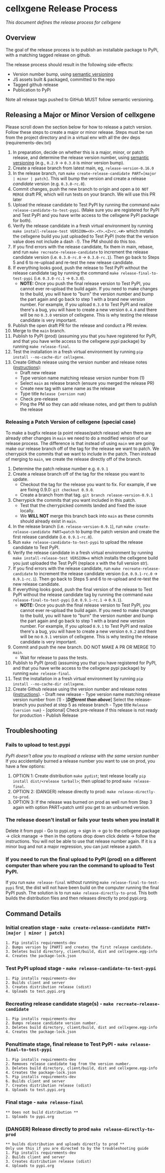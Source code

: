 # cellxgene Release Process

_This document defines the release process for cellxgene_

## Overview

The goal of the release process is to publish an installable package
to PyPi, with a matching tagged release on github.

The release process should result in the following side-effects:

-   Version number bump, using [semantic versioning](https://semver.org/)
-   JS assets built & packaged, committed to the repo
-   Tagged github release
-   Publication to PyPi

Note all release tags pushed to GitHub MUST follow semantic versioning.

## Releasing a Major or Minor Version of cellxgene

Please scroll down the section below for how to release a patch version. Follow these steps to create a major or minor release.
Steps must be run from the project directory and in a virtual env with all the dev deps (requirements-dev.txt)

1. In preparation, decide on whether this is a major, minor, or patch release, and determine the release version number, using [semantic versioning](https://semver.org/) (e.g., `0.2.9` -> `0.3.0` is minor version bump).
2. Create a release branch from latest main, eg, `release-version-0.16.0`
3. In the release branch, run `make create-release-candidate PART=[major | minor | patch]`. This will bump the version and create a release *candidate* version (e.g. `0.3.0-rc.0`).
4. Commit changes, push the new branch to origin and open a `DO NOT MERGE` draft PR, which will run tests on your branch. We will use this PR later
5. Upload the release candidate to Test PyPI by running the command `make release-candidate-to-test-pypi`. (Make sure you are registered for PyPI and Test PyPI and you have write access to the cellxgene PyPI package for both).
6. Verify the release candidate in a fresh virtual environment by running `make install-release-test VERSION=<X>.<Y>.<Z>rc.<#>` which installs the cellxgene build you just uploaded to Test PyPI (note that the version value does not include a dash `-`!). The PM should do this too.
7. If you find errors with the release candidate, fix them in main, rebase, and run `make recreate-release-candidate` to increment the release candidate version (i.e. `0.3.0-rc.0` -> `0.3.0-rc.1`). Then go back to Steps 5 and 6 to re-upload and re-test the new release candidate.
8. If everything looks good, push the release to Test PyPI without the release candidate tag by running the command `make release-final-to-test-pypi` (i.e. `0.3.0-rc.1` -> `0.3.0`).
    - **NOTE:** Once you push the final release version to Test PyPI, you cannot ever re-upload the build again. If you need to make changes to the build, you will have to "burn" the version number and bump the part again and go back to step 1 with a brand new version number. For example, if you upload `0.3.0` to Test PyPI and realize there's a bug, you will have to create a new version `0.4.0` and there will be no `0.3.0` version of cellxgene. This is why testing the release candidate is very important.
9. Publish the open draft PR for the release and conduct a PR review.
10. Merge to the `main` branch.
11. Publish to PyPI (prod) (assuming you that you have registered for PyPI, and that you have write access to the cellxgene pypi package) by running `make release-final`.
12. Test the installation in a fresh virtual environment by running `pip install --no-cache-dir cellxgene`.
13. Create Github release using the version number and release notes ([instructions](https://help.github.com/articles/creating-releases/)):
     - Draft new release
     - Type version name matching release version number from (1)
     - Select `main` as release branch (ensure you merged the release PR)
     - Create new tag with same name as the release
     - Type title `Release {version num}`
     - Check pre-release
     - Ping the PM so they can add release notes, and get them to publish the release


### Releasing a Patch Version of cellxgene (special case)

To make a bugfix release (a point release/patch release) when there are already other changes in `main` we need to do a modified version of our release process. The difference is that instead of using `main` we are going make our release branch off of the tag for the release we want to patch. We cherrypick the commits that we want to include in the patch. Then instead of merging to `main`, we create the release directly off of the branch.

1. Determine the patch release number e.g. `0.9.1`
2.  Create a release branch off of the tag for the release you want to update.
    -   Checkout the tag for the release you want to fix. For example, if we are fixing 0.9.0: `git checkout 0.9.0`.
    -   Create a branch from that tag. `git branch release-version-0.9.1`
3.  Cherrypick the commits that you want included in this patch.
    -   Test that the cherrypicked commits landed and fixed the issue locally.
    -   We **WILL NOT** merge this branch back into `main` as these commits should already exist in `main`.
4.  In the release branch (i.e. `release-version-0.9.1`), run `make create-release-candidate PART=patch` to bump the patch version and create the first release candidate (i.e. `0.9.1-rc.0`).
5. Run `make release-candidate-to-test-pypi` to upload the release candidate to Test PyPI.
6. Verify the release candidate in a fresh virtual environment by running `make install-release-test VERSION=x` which installs the cellxgene build you just uploaded the Test PyPI (replace x with the full version str).
7. If you find errors with the release candidate, run `make recreate-release-candidate` to increment the release candidate version (i.e. `0.9.1-rc.0` -> `0.9.1-rc.1`). Then go back to Steps 5 and 6 to re-upload and re-test the new release candidate.
8. If everything looks good, push the final version of the release to Test PyPI without the release candidate tag by running the command `make release-final-to-test-pypi` (i.e. `0.9.1-rc.1` -> `0.9.1`).
    - **NOTE:** Once you push the final release version to Test PyPI, you cannot ever re-upload the build again. If you need to make changes to the build, you will have to "burn" the version number and bump the part again and go back to step 1 with a brand new version number. For example, if you upload `0.9.1` to Test PyPI and realize there's a bug, you will have to create a new version `0.9.2` and there will be no `0.9.1` version of cellxgene. This is why testing the release candidate is very important.
9.  Commit and push the new branch. DO NOT MAKE A PR OR MERGE TO `main`.
    -   Wait for release to pass the tests.
10.  Publish to PyPI (prod) (assuming you that you have registered for PyPI, and that you have write access to the cellxgene pypi package) by running `make release-final`.
11. Test the installation in a fresh virtual environment by running `pip install --no-cache-dir cellxgene`.
12.  Create Github release using the version number and release notes
    ([instructions](https://help.github.com/articles/creating-releases/)).
    -   Draft new release
    -   Type version name matching release version number from (1)
    -   [**_Different than above_**] Select the release-branch you pushed at step 5 as release branch
    -   Type title `Release {version num}`
    -   [optional] Check pre-release if this release is not ready for production
    -   Publish Release

## Troubleshooting

### Fails to upload to test.pypi

_PyPi doesn't allow you to reupload a release with the same version number_
If you accidentally burned a release number you want to use on prod, you have a few options:

1. OPTION 1: Create distribution `make pydist`; test release locally `pip install dist/<release tarball>`;
   then upload to prod `make release-final`.
2. OPTION 2: (DANGER) release directly to prod: `make release-directly-to-prod`.
3. OPTION 3: If the release was burned on prod as well run from Step 3 again with option PART=patch until you get to an unburned version.

### The release doesn't install or fails your tests when you install it

Delete it from pypi - Go to pypi.org -> sign in -> go to the cellxgene package -> click manage -> then in the options drop down click delete -> follow the instructions. You will not be able to use that release number again. If it is a minor bug and not a major regression, you can just release a patch.

### If you need to run the final upload to PyPI (prod) on a different computer than where you ran the command to upload to Test PyPI.

If you run `make release-final` without running `make release-final-to-test-pypi` first, the dist will not have been build on the computer running the final PyPI push. The solution is to run `make release-directly-to-prod`. This both builds the distribution files and then releases directly to prod pypi.org.

## Command Details

### Initial creation stage - `make create-release-candidate PART=[major | minor | patch]`

    1. Pip installs requirements-dev
    2. Bumps version by [PART] and creates the first release candidate.
    3. Deletes build directory, client/build, dist and cellxgene.egg-info
    4. Creates the package-lock.json

### Test PyPI upload stage - `make release-candidate-to-test-pypi`

    1. Pip installs requirements-dev
    2. Builds client and server
    3. Creates distribution release (sdist)
    4. Uploads to test.pypi.org
    
### Recreating release candidate stage(s) - `make recreate-release-candidate`

    1. Pip installs requirements-dev
    2. Bumps release candidate version number.
    3. Deletes build directory, client/build, dist and cellxgene.egg-info
    4. Creates the package-lock.json

### Penultimate stage, final release to Test PyPI - `make release-final-to-test-pypi`
    1. Pip installs requirements-dev
    2. Removes release candidate tag from the version number.
    3. Deletes build directory, client/build, dist and cellxgene.egg-info
    4. Creates the package-lock.json
    5. Pip installs requirements-dev
    6. Builds client and server
    7. Creates distribution release (sdist)
    8. Uploads to test.pypi.org

### Final stage - `make release-final`

    ** Does not build distribution **
    1. Uploads to pypi.org

### (DANGER) Release directly to prod `make release-directly-to-prod`

    ** builds distribution and uploads directly to prod **
    Only use this if you are directed to by the troubleshooting guide
    1. Pip installs requirements-dev
    2. Builds client and server
    3. Creates distribution release (sdist)
    4. Uploads to pypi.org

